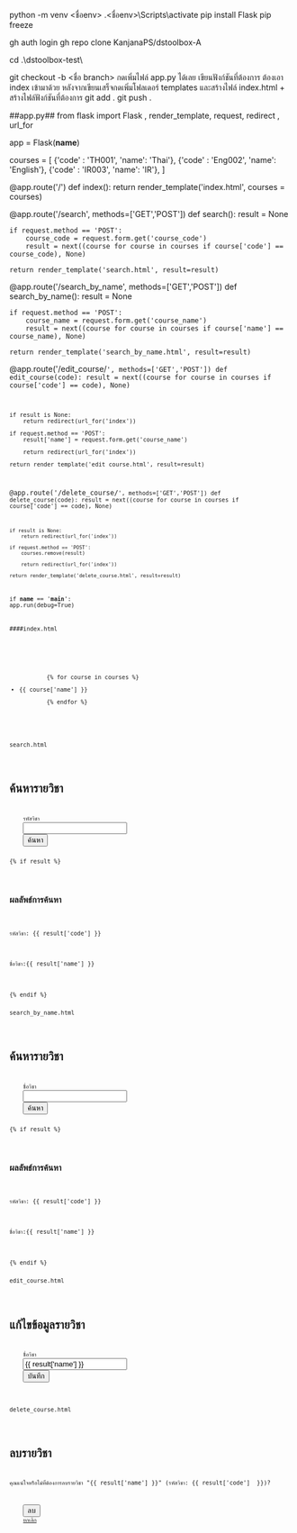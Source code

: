 
python -m venv <ชื่อenv>
.\<ชื่อenv>\Scripts\activate
pip install Flask
pip freeze

gh auth login
gh repo clone KanjanaPS/dstoolbox-A

cd .\dstoolbox-test\

git checkout -b <ชื่อ branch>
 กดเพิ่มไฟล์ app.py ได้เลย
เขียนฟังก์ชันที่ต้องการ ต้องเอา index เข้ามาด้วย 
หลังจากเขียนเสร็จกดเพิ่มโฟลเดอร์ templates
และสร้างไฟล์ index.html + สร้างไฟล์ฟังก์ชันที่ต้องการ 
git add .
git push .

##app.py##
from flask import Flask , render_template, request, redirect , url_for

app = Flask(__name__)

courses = [
    {'code' : 'TH001', 'name': 'Thai'},
    {'code' : 'Eng002', 'name': 'English'},
    {'code' : 'IR003', 'name': 'IR'},
]

@app.route('/')
def index():
    return render_template('index.html', courses = courses)

@app.route('/search', methods=['GET','POST'])
def search():
    result = None
    
    if request.method == 'POST':
        course_code = request.form.get('course_code')
        result = next((course for course in courses if course['code'] == course_code), None)
        
    return render_template('search.html', result=result)

@app.route('/search_by_name', methods=['GET','POST'])
def search_by_name():
    result = None
    
    if request.method == 'POST':
        course_name = request.form.get('course_name')
        result = next((course for course in courses if course['name'] == course_name), None)
        
    return render_template('search_by_name.html', result=result)

@app.route('/edit_course/<code>', methods=['GET','POST'])
def edit_course(code):
    result = next((course for course in courses if course['code'] == code), None)
    
    if result is None:
        return redirect(url_for('index'))
    
    if request.method == 'POST':
        result['name'] = request.form.get('course_name')
        
        return redirect(url_for('index'))
    
    return render_template('edit_course.html', result=result)

@app.route('/delete_course/<code>', methods=['GET','POST'])
def delete_course(code):
    result = next((course for course in courses if course['code'] == code), None)
    
    if result is None:
        return redirect(url_for('index'))
    
    if request.method == 'POST':
        courses.remove(result)
        
        return redirect(url_for('index'))
    
    return render_template('delete_course.html', result=result)

if __name__ == '__main__':
    app.run(debug=True)


####index.html
<title>รายการวิชา</title>
<div id="course-list">
    <ul>
        {% for course in courses %}
            <li>{{ course['name'] }}</li>
        {% endfor %}
    </ul>
</div>


search.html
<title>ค้นหารายวิชา</title>
<h1>ค้นหารายวิชา</h1>
<form action="{{ url_for('search') }}" method="post">
    <label for="course_code">รหัสวิชา</label>
    <input type="text" id="course_code" name="course_code" requried>
    <button type="submit">ค้นหา</button>
</form>
{% if result %}
    <div id="search-result">
        <h2>ผลลัพธ์การค้นหา</h2>
        <p>รหัสวิชา: {{ result['code'] }}</p>
        <p>ชื่อวิชา:{{ result['name'] }}</p>
    </div>
{% endif %}



search_by_name.html
<title>ค้นหารายวิชา</title>
<h1>ค้นหารายวิชา</h1>
<form action="{{ url_for('search_by_name') }}" method="post">
    <label for="course_name">ชื่อวิชา</label>
    <input type="text" id="course_name" name="course_name" requried>
    <button type="submit">ค้นหา</button>
</form>
{% if result %}
    <div id="search-result">
        <h2>ผลลัพธ์การค้นหา</h2>
        <p>รหัสวิชา: {{ result['code'] }}</p>
        <p>ชื่อวิชา:{{ result['name'] }}</p>
    </div>
{% endif %}


edit_course.html
<title>แก้ไขข้อมูลรายวิชา</title>
<h1>แก้ไขข้อมูลรายวิชา</h1>
<form action="{{ url_for('edit_course'), code=result['code'] }}" method="post">
    <label for="course_name">ชื่อวิชา</label>
    <input type="text" id="course_name" name="course_name" value="{{ result['name'] }}" requried>
    <button type="submit">บันทึก</button>
</form>



delete_course.html
<title>ลบรายวิชา</title>
<h1>ลบรายวิชา</h1>
<p>คุณแน่ใจหรือไม่ที่ต้องการลบรายวิชา "{{ result['name'] }}" (รหัสวิชา: {{ result['code']  }})?</p>
<form action="{{ url_for('delete_course'), code=result['code'] }}" method="post">
    <button type="submit">ลบ</button>
    <a href="{{ url_for('index') }}">ยกเลิก</a>
</form>
